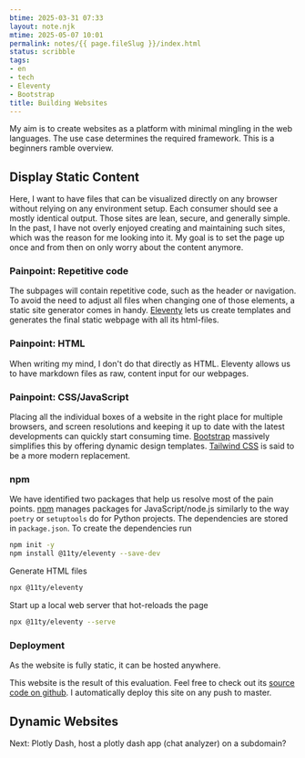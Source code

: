 ```yaml
---
btime: 2025-03-31 07:33
layout: note.njk
mtime: 2025-05-07 10:01
permalink: notes/{{ page.fileSlug }}/index.html
status: scribble
tags:
- en
- tech
- Eleventy
- Bootstrap
title: Building Websites
---
```

My aim is to create websites as a platform with minimal mingling in the web languages. The use case determines the required framework. This is a beginners ramble overview.

## Display Static Content

Here, I want to have files that can be visualized directly on any browser without relying on any environment setup. Each
consumer should see a mostly identical output.
Those sites are lean, secure, and generally simple. In the past, I have not overly enjoyed creating and maintaining
such sites, which was the reason for me looking into it.
My goal is to set the page up once and from then on only worry about the content anymore.

### Painpoint: Repetitive code

The subpages will contain repetitive code, such as the header or navigation. To avoid the need to adjust all files when
changing one of those elements, a static site generator comes in handy.
[Eleventy](https://www.11ty.dev/) lets us create templates and generates the final static webpage with all its
html-files.

### Painpoint: HTML

When writing my mind, I don't do that directly as HTML. Eleventy allows us to have markdown files as raw, content input
for our webpages.

### Painpoint: CSS/JavaScript

Placing all the individual boxes of a website in the right place for multiple browsers, and screen resolutions and
keeping it up to date with the latest developments can quickly start consuming time.
[Bootstrap](https://getbootstrap.com/) massively simplifies this by offering dynamic design templates. [Tailwind CSS](https://tailwindcss.com/) is said to be a more modern replacement.

### npm

We have identified two packages that help us resolve most of the pain points.
[npm](https://www.npmjs.com/) manages packages for JavaScript/node.js similarly to the way `poetry` or `setuptools` do
for Python projects.
The dependencies are stored in `package.json`. To create the dependencies run

```bash
npm init -y
npm install @11ty/eleventy --save-dev
```

Generate HTML files

```bash
npx @11ty/eleventy
```

Start up a local web server that hot-reloads the page

```bash
npx @11ty/eleventy --serve
```

### Deployment

As the website is fully static, it can be hosted anywhere.

This website is the result of this evaluation. Feel free to check out
its [source code on github](https://github.com/fabitosh/fabitosh.github.io). I automatically deploy this site on any push to master.

## Dynamic Websites

Next: Plotly Dash, host a plotly dash app (chat analyzer) on a subdomain?